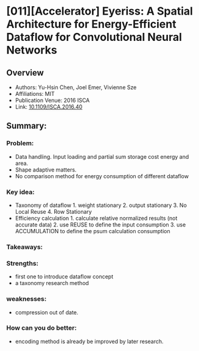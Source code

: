 # [011][Accelerator] Eyeriss: A Spatial Architecture for Energy-Efficient Dataflow for Convolutional Neural Networks
## Overview
* Authors: Yu-Hsin Chen, Joel Emer, Vivienne Sze 
* Affiliations: MIT
* Publication Venue: 2016 ISCA
* Link: [10.1109/ISCA.2016.40](https://ieeexplore.ieee.org/document/7551407)
## Summary: 
### Problem:
* Data handling. Input loading and partial sum storage cost energy and area.
* Shape adaptive matters.
* No comparison method for energy consumption of different dataflow
### Key idea: 
- Taxonomy of dataflow
        1. weight stationary
        2. output stationary
        3. No Local Reuse
        4. Row Stationary
- Efficiency calculation
        1. calculate relative normalized results (not accurate data)
        2. use REUSE to define the input consumption
        3. use ACCUMULATION to define the psum calculation consumption
### Takeaways: 
###	Strengths: 
- first one to introduce dataflow concept
- a taxonomy research method
###	weaknesses: 
- compression out of date.
###	How can you do better:
- encoding method is already be improved by later research.

